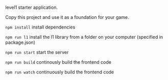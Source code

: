 level1 starter application.

Copy this project and use it as a foundation for your game.

`npm install` install dependencies

`npm run l1` install the l1 library from a folder on your computer (specified in package.json)

`npm run start` start the server

`npm run build` continously build the frontend code

`npm run watch` continuously build the frontend code
